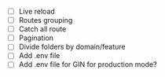 - [ ] Live reload
- [ ] Routes grouping
- [ ] Catch all route
- [ ] Pagination
- [ ] Divide folders by domain/feature
- [ ] Add .env file
- [ ] Add .env file for GIN for production mode?
